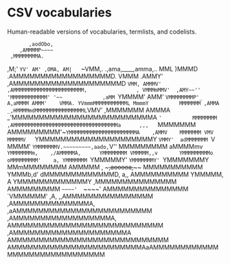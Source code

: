 # CSV vocabularies

Human-readable versions of vocabularies, termlists, and codelists.


           ,aodObo,
        ,AMMMMP~~~~
     ,MMMMMMMMA.
   ,M;'     `YV'
  AM' ,OMA,
 AM|   `~VMM,.      .,ama,____,amma,..
 MML      )MMMD   .AMMMMMMMMMMMMMMMMMMD.
 VMMM    .AMMY'  ,AMMMMMMMMMMMMMMMMMMMMD
 `VMM, AMMMV'  ,AMMMMMMMMMMMMMMMMMMMMMMM,                ,
  VMMMmMMV'  ,AMY~~''  'MMMMMMMMMMMM' '~~             ,aMM
  `YMMMM'   AMM'        `VMMMMMMMMP'_              A,aMMMM
   AMMM'    VMMA. YVmmmMMMMMMMMMMML MmmmY          MMMMMMM
  ,AMMA   _,HMMMMmdMMMMMMMMMMMMMMMML`VMV'         ,MMMMMMM
  AMMMA _'MMMMMMMMMMMMMMMMMMMMMMMMMMA `'          MMMMMMMM
 ,AMMMMMMMMMMMMMMMMMMMMMMMMMMMMMMMMMMa      ,,,   `MMMMMMM
 AMMMMMMMMM'~`YMMMMMMMMMMMMMMMMMMMMMMA    ,AMMV    MMMMMMM
 VMV MMMMMV   `YMMMMMMMMMMMMMMMMMMMMMY   `VMMY'  adMMMMMMM
 `V  MMMM'      `YMMMMMMMV.~~~~~~~~~,aado,`V''   MMMMMMMMM
    aMMMMmv       `YMMMMMMMm,    ,/AMMMMMA,      YMMMMMMMM
    VMMMMM,,v       YMMMMMMMMMo oMMMMMMMMM'    a, YMMMMMMM
    `YMMMMMY'       `YMMMMMMMY' `YMMMMMMMY     MMmMMMMMMMM
     AMMMMM  ,        ~~~~~,aooooa,~~~~~~      MMMMMMMMMMM
       YMMMb,d'         dMMMMMMMMMMMMMD,   a,, AMMMMMMMMMM
        YMMMMM, A       YMMMMMMMMMMMMMY   ,MMMMMMMMMMMMMMM
       AMMMMMMMMM        `~~~~'  `~~~~'   AMMMMMMMMMMMMMMM
       `VMMMMMM'  ,A,                  ,,AMMMMMMMMMMMMMMMM
     ,AMMMMMMMMMMMMMMA,       ,aAMMMMMMMMMMMMMMMMMMMMMMMMM
   ,AMMMMMMMMMMMMMMMMMMA,    AMMMMMMMMMMMMMMMMMMMMMMMMMMMM
 ,AMMMMMMMMMMMMMMMMMMMMMA   AMMMMMMMMMMMMMMMMMMMMMMMMMMMMM
AMMMMMMMMMMMMMMMMMMMMMMMMAaAMMMMMMMMMMMMMMMMMMMMMMMMMMMMMM